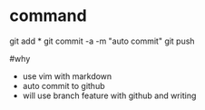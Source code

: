 # command
git add *
git commit -a -m "auto commit"
git push


#why
- use vim with markdown
- auto commit to github
- will use branch feature with github and writing
